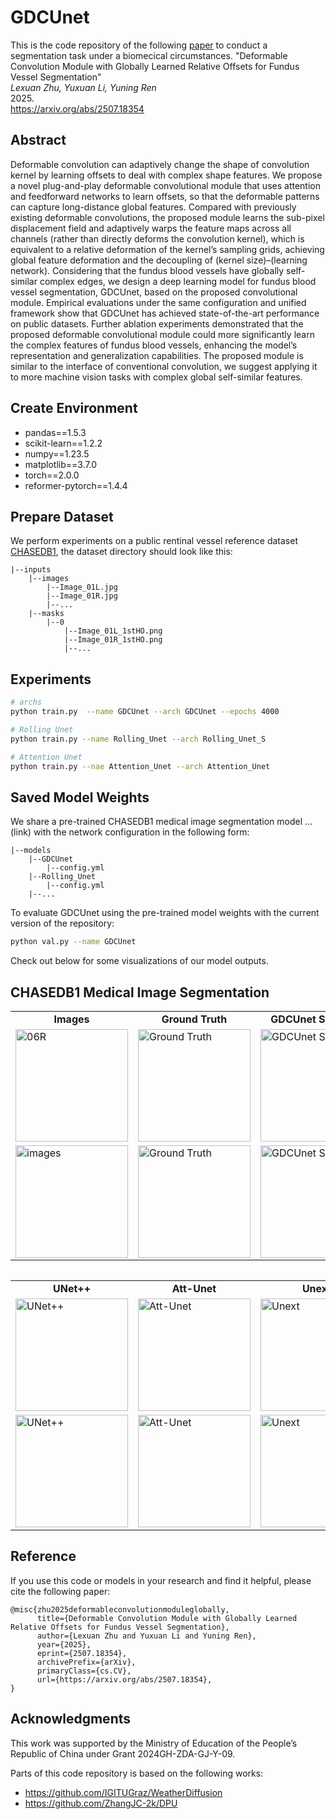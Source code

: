 # GDCUnet

This is the code repository of the following [paper](https://arxiv.org/abs/2507.18354) to conduct a segmentation task under a biomecical circumstances.
"Deformable Convolution Module with Globally Learned Relative Offsets for Fundus Vessel Segmentation"\
<em>Lexuan Zhu, Yuxuan Li, Yuning Ren</em>\
2025.\
https://arxiv.org/abs/2507.18354



## Abstract
Deformable convolution can adaptively change the shape of convolution kernel by learning offsets to deal with complex shape features. We propose a novel plug-and-play deformable convolutional module that uses attention and feedforward networks to learn offsets, so that the deformable patterns can capture long-distance global features. Compared with previously existing deformable convolutions, the proposed module learns the sub-pixel displacement field and adaptively warps the feature maps across all channels (rather than directly deforms the convolution kernel), which is equivalent to a relative deformation of the kernel’s sampling grids, achieving global feature deformation and the decoupling of (kernel size)–(learning network). Considering that the fundus blood vessels have globally self-similar complex edges, we design a deep learning model for fundus blood vessel segmentation, GDCUnet, based on the proposed convolutional module. Empirical evaluations under the same configuration and unified framework show that GDCUnet has achieved state-of-the-art performance on public datasets. Further ablation experiments demonstrated that the proposed deformable convolutional module could more significantly learn the complex features of fundus blood vessels, enhancing the model’s representation and generalization capabilities. The proposed module is similar to the interface of conventional convolution, we suggest applying it to more machine vision tasks with complex global self-similar features.



## Create Environment

* pandas==1.5.3
* scikit-learn==1.2.2
* numpy==1.23.5
* matplotlib==3.7.0
* torch==2.0.0
* reformer-pytorch==1.4.4

## Prepare Dataset

We perform experiments on a public rentinal vessel reference dataset [CHASEDB1](https://researchdata.kingston.ac.uk/96/), the dataset directory should look like this:

    |--inputs
        |--images
            |--Image_01L.jpg
            |--Image_01R.jpg
            |--...
        |--masks
            |--0
                |--Image_01L_1stHO.png
                |--Image_01R_1stHO.png
                |--...

## Experiments

```bash
# archs
python train.py  --name GDCUnet --arch GDCUnet --epochs 4000

# Rolling Unet
python train.py --name Rolling_Unet --arch Rolling_Unet_S

# Attention Unet
python train.py --nae Attention_Unet --arch Attention_Unet

```




## Saved Model Weights

We share a pre-trained CHASEDB1 medical image segmentation model ...(link) with the network configuration in the following form:

    |--models
        |--GDCUnet
            |--config.yml
        |--Rolling_Unet
            |--config.yml
        |--...

To evaluate GDCUnet using the pre-trained model weights with the current version of the repository:

```bash
python val.py --name GDCUnet
```



Check out below for some visualizations of our model outputs.

## CHASEDB1 Medical Image Segmentation

<table border='0' cellspacing='0' cellpadding='0'>
  <tr>
    <td align="center"><b>Images</td>
    <td align="center"><b>Ground Truth</td>
    <td align="center"><b>GDCUnet Setting 3</td>
    <td align="center"><b>GDCUnet Setting 5</td>
    <td align="center"><b>Rolling UNet</td>
    <td align="center"><b>UNet</td>

  <tr>
    <td><img width='180' height="180" alt="06R" src="https://github.com/user-attachments/assets/60cf13f1-e313-4055-a385-db2a8257a275">
  </td>
    <td> <img width="180" height="180" alt="Ground Truth" src="https://github.com/user-attachments/assets/0a2cc6c4-cbcb-4731-ae06-a6ed3f3a985c"> 
  </td>
    <td> <img width="180" height="180" alt="GDCUnet Setting 3" src="https://github.com/user-attachments/assets/970b3e17-8456-4f84-b45d-7e871a7e8c55"> 
  </td>
    <td> <img width="180" height="180" alt="GDCUnet Setting 5" src="https://github.com/user-attachments/assets/fd6807c3-7ac2-4fe6-bd5a-ac1fb7ff39ce"> 
  </td>
    <td> <img width="180" height="180" alt="Rolling UNet" src="https://github.com/user-attachments/assets/62259e04-d675-428b-976d-a1174c73e30a">
    
  </td>
    <td> <img width="180" height="180" alt="UNet" src="https://github.com/user-attachments/assets/dfb457b2-4e5a-4891-a0c4-0e9cc810a6a9">
  </td>
    
  <tr>


  <tr>
    <td> <img width="180" height="180" alt="images" src="https://github.com/user-attachments/assets/81970617-c6d0-45e2-b299-244b7ddac692">
  </td>
    <td> <img width="180" height="180" alt="Ground Truth" src="https://github.com/user-attachments/assets/599b0699-d409-40aa-80a7-fc669baa9500">
  </td>
    <td> <img width="180" height="180" alt="GDCUnet Setting 3" src="https://github.com/user-attachments/assets/bd940568-ecf7-4c1e-996e-53979acbf178">
  </td>
    <td> <img width="180" height="180" alt="GDCUnet Setting 5" src="https://github.com/user-attachments/assets/ecde4be0-c42c-4dea-b0c5-992b6bb4bfe8">
  </td>
    <td> <img width="180" height="180" alt="Rolling UNet" src="https://github.com/user-attachments/assets/85603e57-3344-43ce-818a-b8960982949b">
    
  </td>
    <td> <img width="180" height="180" alt="UNet" src="https://github.com/user-attachments/assets/ca879939-25bc-4863-8933-f8bb75a70c78" >

  </td>
    
  <tr>
<table>

<table border='0' cellspacing='0' cellpadding='0'>
<tr>
    <td align="center"><b>UNet++</td>
    <td align="center"><b>Att-Unet</td>
    <td align="center"><b>Unext</td>
    <td align="center"><b>Uctransnet</td>
    <td align="center"><b>DconnNet</td>
    <td align="center"><b>DSCNet</td>
<tr>
    <td> <img width="180" height="180" alt="UNet++" src="https://github.com/user-attachments/assets/46f2599d-c0fb-4d0c-a78a-fc4574a92ce7"> 
 </td>
    <td> <img width="180" height="180" alt="Att-Unet" src="https://github.com/user-attachments/assets/7a16815f-9027-4ebf-9f95-af09fc3cd9fd"> 
 </td>
     <td> <img width="180" height="180" alt="Unext" src="https://github.com/user-attachments/assets/f882167a-e639-438f-a673-2a944410b420"> 
</td> 
    <td><img width="180" height="180" alt="Uctransnet" src="https://github.com/user-attachments/assets/13cb2833-ec08-45f1-b7a2-ce634939edd1">
</td>
    <td><img width="180" height="180" alt="DcnnNet" src="https://github.com/user-attachments/assets/53fa3b13-a29b-4d67-88c2-14e104600579">
</td>
    <td><img width="180" height="180" alt="DSCNet" src="https://github.com/user-attachments/assets/8e4f6171-b399-41da-a6a5-47f4e9b31337">
</td>
    

<tr>
    <td> <img width="180" height="180" alt="UNet++" src="https://github.com/user-attachments/assets/115eaaa7-b4c2-4683-9e9c-15e41e62f27d" >
 </td>
    <td> <img width="180" height="180" alt="Att-Unet" src="https://github.com/user-attachments/assets/6a2040a0-2bcc-4196-b948-b86852b4b50f"> 
 </td>
     <td> <img width="180" height="180" alt="Unext" src="https://github.com/user-attachments/assets/5616851d-82dd-43be-9e4a-49f05fa44464"> 
</td> 
    <td><img width="180" height="180" alt="Uctransnet" src="https://github.com/user-attachments/assets/6efab025-ed4c-47f1-9f66-fafd20453ef9">
</td>
    <td><img width="180" height="180" alt="DcnnNet" src="https://github.com/user-attachments/assets/99834bf6-c4c8-4dd7-a8e7-8e8a828a638d">
</td>
    <td><img width="180" height="180" alt="DSCNet" src="https://github.com/user-attachments/assets/c2d68c01-5c0a-4cb8-8dc4-1bd232fe9fec">
</td>
<tr>
    
<tr>
<table>


## Reference
If you use this code or models in your research and find it helpful, please cite the following paper:
```
@misc{zhu2025deformableconvolutionmoduleglobally,
      title={Deformable Convolution Module with Globally Learned Relative Offsets for Fundus Vessel Segmentation}, 
      author={Lexuan Zhu and Yuxuan Li and Yuning Ren},
      year={2025},
      eprint={2507.18354},
      archivePrefix={arXiv},
      primaryClass={cs.CV},
      url={https://arxiv.org/abs/2507.18354}, 
}
```

## Acknowledgments

This work was supported by the Ministry of Education of the People’s Republic of
China under Grant 2024GH-ZDA-GJ-Y-09.

Parts of this code repository is based on the following works:

* https://github.com/IGITUGraz/WeatherDiffusion
* https://github.com/ZhangJC-2k/DPU


